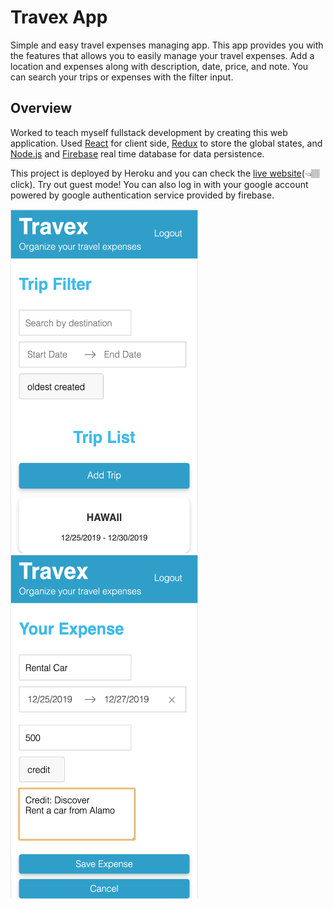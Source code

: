 # Travex App

Simple and easy travel expenses managing app. This app provides you with the features that allows you to easily manage your travel expenses. Add a location and expenses along with description, date, price, and note. You can search your trips or expenses with the filter input. 

## Overview

Worked to teach myself fullstack development by creating this web application. Used [React](https://reactjs.org/) for client side, [Redux](https://redux.js.org/basics/usage-with-react) to store the global states, and [Node.js](https://nodejs.org/en/) and [Firebase](https://firebase.google.com/) real time database for data persistence. 

This project is deployed by Heroku and you can check the [live website](https://travex-app.herokuapp.com)(👈🏽click).
Try out guest mode! You can also log in with your google account powered by google authentication service provided by firebase.

<img src="/public/images/SC1.png" alt="sc1" title="mobile1" width="300" height="550" />     <img src="/public/images/Sc2.png" alt="sc2" title="mobile2" width="300" height="550" />
